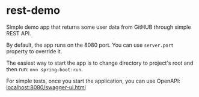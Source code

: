 # rest-demo

Simple demo app that returns some user data from GitHUB through simple REST API.

By default, the app runs on the 8080 port. You can use `server.port` property to override it.

The easiest way to start the app is to change directory to project's root and then run: ```mvn spring-boot:run```.

For simple tests, once you start the application, you can use OpenAPI:
[localhost:8080/swagger-ui.html](localhost:8080/swagger-ui.html)
